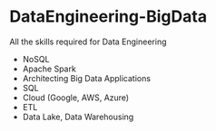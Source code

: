 # DataEngineering-BigData

All the skills required for Data Engineering 

- NoSQL
- Apache Spark 
- Architecting Big Data Applications
- SQL
- Cloud (Google, AWS, Azure)
- ETL
- Data Lake, Data Warehousing

